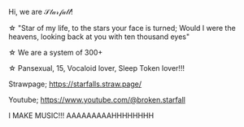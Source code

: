   Hi, we are 𝒮𝓉𝒶𝓇𝒻𝒶𝓁𝓁!
  
  ☆ "Star of my life, to the stars your face is turned; Would I were the heavens, looking back at you with ten thousand eyes"

☆ We are a system of 300+

☆ Pansexual, 15, Vocaloid lover, Sleep Token lover!!!

Strawpage; https://starfalls.straw.page/

Youtube; https://www.youtube.com/@broken.starfall

I MAKE MUSIC!!! AAAAAAAAAHHHHHHHH
<!---
Starfall-II-Sign-My-Strawpage/Starfall-II-Sign-My-Strawpage is a ✨ special ✨ repository because its `README.md` (this file) appears on your GitHub profile.
You can click the Preview link to take a look at your changes.
--->
